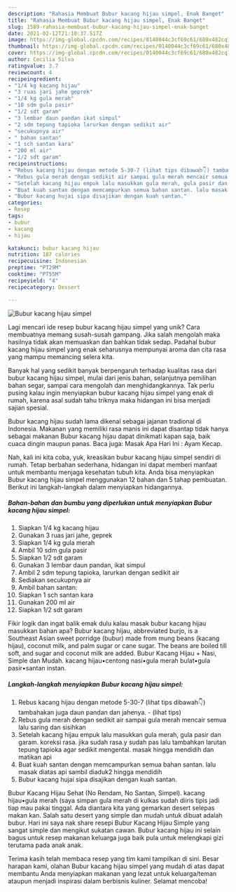 ```yaml
---
description: "Rahasia Membuat Bubur kacang hijau simpel, Enak Banget"
title: "Rahasia Membuat Bubur kacang hijau simpel, Enak Banget"
slug: 1589-rahasia-membuat-bubur-kacang-hijau-simpel-enak-banget
date: 2021-02-12T21:10:37.517Z
image: https://img-global.cpcdn.com/recipes/0140044c3cf69c61/680x482cq70/bubur-kacang-hijau-simpel-foto-resep-utama.jpg
thumbnail: https://img-global.cpcdn.com/recipes/0140044c3cf69c61/680x482cq70/bubur-kacang-hijau-simpel-foto-resep-utama.jpg
cover: https://img-global.cpcdn.com/recipes/0140044c3cf69c61/680x482cq70/bubur-kacang-hijau-simpel-foto-resep-utama.jpg
author: Cecilia Silva
ratingvalue: 3.7
reviewcount: 4
recipeingredient:
- "1/4 kg kacang hijau"
- "3 ruas jari jahe geprek"
- "1/4 kg gula merah"
- "10 sdm gula pasir"
- "1/2 sdt garam"
- "3 lembar daun pandan ikat simpul"
- "2 sdm tepung tapioka larurkan dengan sedikit air"
- "secukupnya air"
- " bahan santan"
- "1 sch santan kara"
- "200 ml air"
- "1/2 sdt garam"
recipeinstructions:
- "Rebus kacang hijau dengan metode 5-30-7 (lihat tips dibawah👇) tambahakan juga daun pandan dan jahenya.           (lihat tips)"
- "Rebus gula merah dengan sedikit air sampai gula merah mencair semua lalu saring dan sisihkan"
- "Setelah kacang hijau empuk lalu masukkan gula merah, gula pasir dan garam. koreksi rasa. jika sudah rasa.y sudah pas lalu tambahkan larutan tepung tapioka agar sedikit mengental. masak hingga mendidih dan matikan api"
- "Buat kuah santan dengan memcampurkan semua bahan santan. lalu masak diatas api sambil diaduk2 hingga mendidih"
- "Bubur kacang hujai sipa disajikan dengan kuah santan."
categories:
- Resep
tags:
- bubur
- kacang
- hijau

katakunci: bubur kacang hijau 
nutrition: 187 calories
recipecuisine: Indonesian
preptime: "PT29M"
cooktime: "PT55M"
recipeyield: "4"
recipecategory: Dessert

---
```



![Bubur kacang hijau simpel](https://img-global.cpcdn.com/recipes/0140044c3cf69c61/680x482cq70/bubur-kacang-hijau-simpel-foto-resep-utama.jpg)

Lagi mencari ide resep bubur kacang hijau simpel yang unik? Cara membuatnya memang susah-susah gampang. Jika salah mengolah maka hasilnya tidak akan memuaskan dan bahkan tidak sedap. Padahal bubur kacang hijau simpel yang enak seharusnya mempunyai aroma dan cita rasa yang mampu memancing selera kita.

Banyak hal yang sedikit banyak berpengaruh terhadap kualitas rasa dari bubur kacang hijau simpel, mulai dari jenis bahan, selanjutnya pemilihan bahan segar, sampai cara mengolah dan menghidangkannya. Tak perlu pusing kalau ingin menyiapkan bubur kacang hijau simpel yang enak di rumah, karena asal sudah tahu triknya maka hidangan ini bisa menjadi sajian spesial.

Bubur kacang hijau sudah lama dikenal sebagai jajanan tradional di Indonesia. Makanan yang memiliki rasa manis ini dapat disantap tidak hanya sebagai makanan Bubur kacang hijau dapat dinikmati kapan saja, baik cuaca dingin maupun panas. Baca juga: Masak Apa Hari Ini : Ayam Kecap.


Nah, kali ini kita coba, yuk, kreasikan bubur kacang hijau simpel sendiri di rumah. Tetap berbahan sederhana, hidangan ini dapat memberi manfaat untuk membantu menjaga kesehatan tubuh kita. Anda bisa menyiapkan Bubur kacang hijau simpel menggunakan 12 bahan dan 5 tahap pembuatan. Berikut ini langkah-langkah dalam menyiapkan hidangannya.

<!--inarticleads1-->

##### Bahan-bahan dan bumbu yang diperlukan untuk menyiapkan Bubur kacang hijau simpel:

1. Siapkan 1/4 kg kacang hijau
1. Gunakan 3 ruas jari jahe, geprek
1. Siapkan 1/4 kg gula merah
1. Ambil 10 sdm gula pasir
1. Siapkan 1/2 sdt garam
1. Gunakan 3 lembar daun pandan, ikat simpul
1. Ambil 2 sdm tepung tapioka, larurkan dengan sedikit air
1. Sediakan secukupnya air
1. Ambil  bahan santan:
1. Siapkan 1 sch santan kara
1. Gunakan 200 ml air
1. Siapkan 1/2 sdt garam


Fikir logik dan ingat balik emak dulu kalau masak bubur kacang hijau masukkan bahan apa? Bubur kacang hijau, abbreviated burjo, is a Southeast Asian sweet porridge (bubur) made from mung beans (kacang hijau), coconut milk, and palm sugar or cane sugar. The beans are boiled till soft, and sugar and coconut milk are added. Bubur Kacang Hijau + Nasi, Simple dan Mudah. kacang hijau•centong nasi•gula merah bulat•gula pasir•santan instan. 

<!--inarticleads2-->

##### Langkah-langkah menyiapkan Bubur kacang hijau simpel:

1. Rebus kacang hijau dengan metode 5-30-7 (lihat tips dibawah👇) tambahakan juga daun pandan dan jahenya. -           (lihat tips)
1. Rebus gula merah dengan sedikit air sampai gula merah mencair semua lalu saring dan sisihkan
1. Setelah kacang hijau empuk lalu masukkan gula merah, gula pasir dan garam. koreksi rasa. jika sudah rasa.y sudah pas lalu tambahkan larutan tepung tapioka agar sedikit mengental. masak hingga mendidih dan matikan api
1. Buat kuah santan dengan memcampurkan semua bahan santan. lalu masak diatas api sambil diaduk2 hingga mendidih
1. Bubur kacang hujai sipa disajikan dengan kuah santan.


Bubur Kacang Hijau Sehat (No Rendam, No Santan, Simpel). kacang hijau•gula merah (saya simpan gula merah di kulkas sudah diiris tipis jadi tiap mau pakai tinggal. Ada diantara kita yang gemarkan desert selepas makan kan. Salah satu desert yang simple dan mudah untuk dibuat adalah bubur. Hari ini saya nak share resepi Bubur Kacang Hijau Simple yang sangat simple dan mengikut sukatan cawan. Bubur kacang hijau ini selain bagus untuk resep makanan keluarga juga baik pula untuk melengkapi gizi terutama pada anak anak. 

Terima kasih telah membaca resep yang tim kami tampilkan di sini. Besar harapan kami, olahan Bubur kacang hijau simpel yang mudah di atas dapat membantu Anda menyiapkan makanan yang lezat untuk keluarga/teman ataupun menjadi inspirasi dalam berbisnis kuliner. Selamat mencoba!
